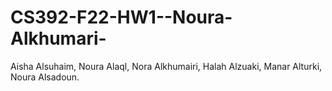 # CS392-F22-HW1--Noura-Alkhumari-
Aisha Alsuhaim,
Noura Alaql,
Nora Alkhumairi,
Halah Alzuaki,
Manar Alturki,
Noura Alsadoun.
